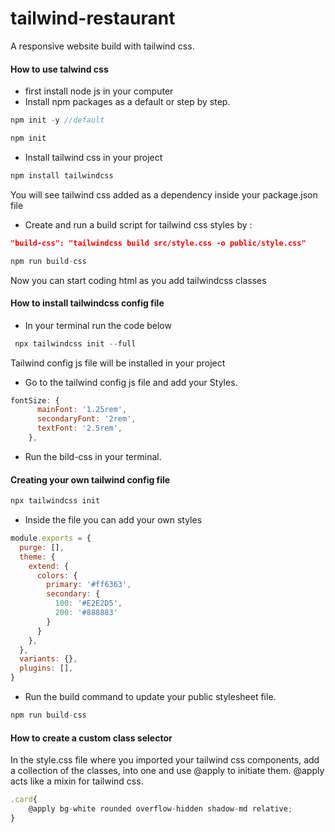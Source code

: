 # tailwind-restaurant
A responsive website build with tailwind css.

#### How to use talwind css
+ first install node js in your computer 
+ Install npm packages as a default or step by step.
```js
npm init -y //default

npm init
```

+ Install tailwind css in your project 
```js
npm install tailwindcss
```
You will see tailwind css added as a dependency inside your package.json file

+ Create and run a build script for tailwind css styles by :
```json
"build-css": "tailwindcss build src/style.css -o public/style.css"
```
```js
npm run build-css
```
Now you can start coding html as you add tailwindcss classes

#### How to install tailwindcss config file
+ In your terminal run the code below
```js
 npx tailwindcss init --full
```
Tailwind config js file will be installed in your project

+ Go to the tailwind config js file and add your Styles.
```js
fontSize: {
      mainFont: '1.25rem',
      secondaryFont: '2rem',
      textFont: '2.5rem',
    },
```

+ Run the bild-css in your terminal.

#### Creating your own tailwind config file
```js
npx tailwindcss init
```
+ Inside the file you can add your own styles

```js
module.exports = {
  purge: [],
  theme: {
    extend: {
      colors: {
        primary: '#ff6363',
        secondary: {
          100: '#E2E2D5',
          200: '#888883'
        }
      }
    },
  },
  variants: {},
  plugins: [],
}
```
+ Run the build command to update your public stylesheet file.
```js
npm run build-css
```
#### How to create a custom class selector
In the style.css file where you imported your tailwind css components, add a  collection of the classes, into one  and use @apply to initiate them. @apply acts like a mixin for tailwind css.
```js
.card{
    @apply bg-white rounded overflow-hidden shadow-md relative;
}
```